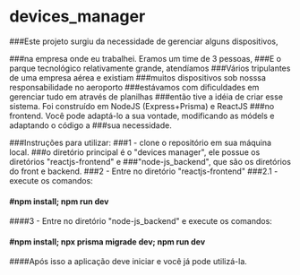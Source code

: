 # devices_manager

###Este projeto surgiu da necessidade de gerenciar alguns dispositivos,

###na empresa onde eu trabalhei. Eramos um time de 3 pessoas,
###E o parque tecnológico relativamente grande, atendíamos
###Vários tripulantes de uma empresa aérea e existiam
###muitos dispositivos sob nosssa responsabilidade no aeroporto
###estávamos com dificuldades em gerenciar tudo em através de planilhas
###então tive a idéia de criar esse sistema. Foi construído em NodeJS (Express+Prisma) e ReactJS ###no frontend. Você pode adaptá-lo a sua vontade, modificando as módels e adaptando o código a ###sua necessidade.

###Instruções para utilizar:
###1 - clone o repositório em sua máquina local.
###o diretório principal é o "devices manager", ele possue os diretórios "reactjs-frontend" e ###"node-js_backend", que são os diretórios do front e backend.
###2 - Entre no diretório "reactjs-frontend"
###2.1 - execute os comandos:

#### #npm install; npm run dev

####3 - Entre no diretório "node-js_backend" e execute os comandos:

#### #npm install; npx prisma migrade dev; npm run dev

####Após isso a aplicação deve iniciar e você já pode utilizá-la.

